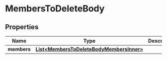 

# MembersToDeleteBody


## Properties

| Name | Type | Description | Notes |
|------------ | ------------- | ------------- | -------------|
|**members** | [**List&lt;MembersToDeleteBodyMembersInner&gt;**](MembersToDeleteBodyMembersInner.md) |  |  |



